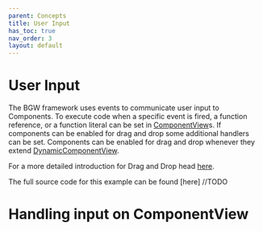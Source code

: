 ```yaml
---
parent: Concepts
title: User Input
has_toc: true
nav_order: 3
layout: default
---
```


[CompDoc]: https://tudo-aqua.github.io/bgw/kotlin-docs/bgw-core/tools.aqua.bgw.components/-component-view/index.html

# User Input

The BGW framework uses events to communicate user input to Components. 
To execute code when a specific event is fired, a function reference, or a function literal can be set in 
[ComponentView][CompDoc]s.
If components can be enabled for drag and drop some additional handlers can be set. 
Components can be enabled for drag and drop whenever they extend 
[DynamicComponentView](https://tudo-aqua.github.io/bgw/kotlin-docs/bgw-core/tools.aqua.bgw.components/-component-view/index.html).

For a more detailed introduction for Drag and Drop head [here](https://tudo-aqua.github.io/bgw/concepts/drag-and-drop/DragAndDropExample.html).

The full source code for this example can be found [here] //TODO

# Handling input on ComponentView




